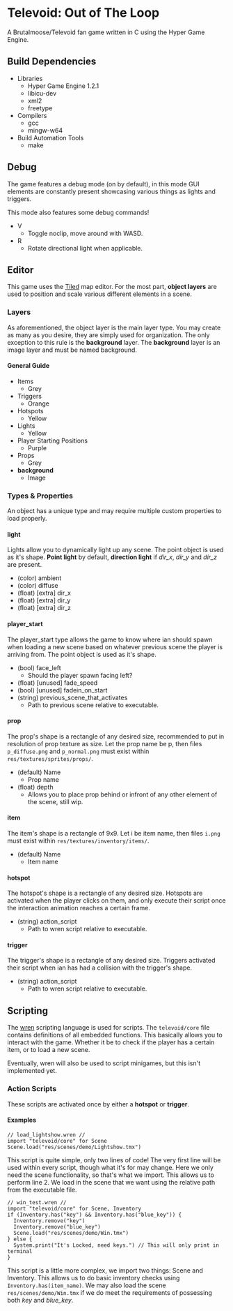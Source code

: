 # Televoid: Out of The Loop
A Brutalmoose/Televoid fan game written in C using the Hyper Game Engine.

## Build Dependencies

- Libraries
	- Hyper Game Engine 1.2.1
	- libicu-dev
	- xml2
	- freetype
- Compilers
	- gcc
	- mingw-w64
- Build Automation Tools
	- make

## Debug

The game features a debug mode (on by default), in this mode GUI elements are constantly present showcasing various things as lights and triggers.

This mode also features some debug commands!

- V
	- Toggle noclip, move around with WASD.
- R
	- Rotate directional light when applicable.

## Editor

This game uses the [Tiled](https://www.mapeditor.org/) map editor.
For the most part, **object layers** are used to position and scale various different elements in a scene.

### Layers

As aforementioned, the object layer is the main layer type.
You may create as many as you desire, they are simply used for organization.
The only exception to this rule is the **background** layer.
The **background** layer is an image layer and must be named background.

#### General Guide

- Items
	- Grey
- Triggers
	- Orange
- Hotspots
	- Yellow
- Lights
	- Yellow
- Player Starting Positions
	- Purple
- Props
	- Grey
- **background**
	- Image

### Types & Properties

An object has a unique type and may require multiple custom properties to load properly.

#### light

Lights allow you to dynamically light up any scene. The point object is used as it's shape.
**Point light** by default, **direction light** if *dir_x*, *dir_y* and *dir_z* are present.

- (color) ambient
- (color) diffuse
- (float) [extra] dir_x
- (float) [extra] dir_y
- (float) [extra] dir_z

#### player_start

The player_start type allows the game to know where ian should spawn when loading a new scene based on whatever previous scene the player is arriving from. The point object is used as it's shape.

- (bool) face_left
	- Should the player spawn facing left?
- (float) [unused] fade_speed
- (bool) [unused] fadein_on_start
- (string) previous_scene_that_activates
	- Path to previous scene relative to executable.
	
#### prop

The prop's shape is a rectangle of any desired size, recommended to put in resolution of prop texture as size. Let the prop name be p, then files `p_diffuse.png` and `p_normal.png` must exist within `res/textures/sprites/props/`.

- (default) Name
	- Prop name
- (float) depth
	- Allows you to place prop behind or infront of any other element of the scene, still wip.

#### item

The item's shape is a rectangle of 9x9. Let i be item name, then files `i.png` must exist within `res/textures/inventory/items/`.

- (default) Name
	- Item name

#### hotspot

The hotspot's shape is a rectangle of any desired size. Hotspots are activated when the player clicks on them, and only execute their script once the interaction animation reaches a certain frame.

- (string) action_script
	- Path to wren script relative to executable.

#### trigger

The trigger's shape is a rectangle of any desired size. Triggers activated their script when ian has had a collision with the trigger's shape.

- (string) action_script
	- Path to wren script relative to executable.

## Scripting

The [wren](https://wren.io/) scripting language is used for scripts. The `televoid/core` file contains definitions of all embedded functions. This basically allows you to interact with the game. Whether it be to check if the player has a certain item, or to load a new scene.

Eventually, wren will also be used to script minigames, but this isn't implemented yet.

### Action Scripts

These scripts are activated once by either a **hotspot** or **trigger**.

#### Examples

```wren
// load_lightshow.wren //
import "televoid/core" for Scene
Scene.load("res/scenes/demo/Lightshow.tmx")
```

This script is quite simple, only two lines of code! The very first line will be used within every script, though what it's for may change. Here we only need the scene functionality, so that's what we import. This allows us to perform line 2. We load in the scene that we want using the relative path from the executable file.

```wren
// win_test.wren //
import "televoid/core" for Scene, Inventory
if (Inventory.has("key") && Inventory.has("blue_key")) {
  Inventory.remove("key")
  Inventory.remove("blue_key")
  Scene.load("res/scenes/demo/Win.tmx")
} else {
  System.print("It's Locked, need keys.") // This will only print in terminal
}
```

This script is a little more complex, we import two things: Scene and Inventory. This allows us to do basic inventory checks using `Inventory.has(item_name)`. We may also load the scene `res/scenes/demo/Win.tmx` if we do meet the requirements of possessing both *key* and *blue_key*.